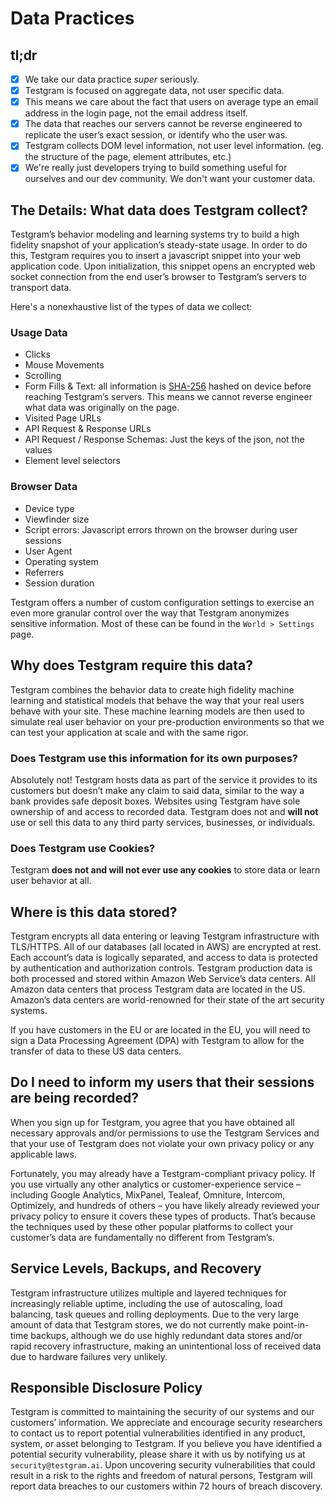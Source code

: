 # Data Practices

## tl;dr
- [x] We take our data practice *super* seriously.
- [x] Testgram is focused on aggregate data, not user specific data. 
- [x] This means we care about the fact that users on average type an email address in the login page, not the email address itself.
- [x] The data that reaches our servers cannot be reverse engineered to replicate the user’s exact session, or identify who the user was.
- [x] Testgram collects DOM level information, not user level information. (eg. the structure of the page, element attributes, etc.)
- [x] We're really just developers trying to build something useful for ourselves and our dev community. We don't want your customer data.

## The Details: What data does Testgram collect?

Testgram’s behavior modeling and learning systems try to build a high fidelity snapshot of your application’s steady-state usage. 
In order to do this, Testgram requires you to insert a javascript snippet into your web application code. 
Upon initialization, this snippet opens an encrypted web socket connection from the end user’s browser to Testgram’s servers to transport data.

Here's a nonexhaustive list of the types of data we collect:

### Usage Data
* Clicks 
* Mouse Movements 
* Scrolling
* Form Fills & Text: all information is [SHA-256](https://en.wikipedia.org/wiki/SHA-2) hashed on device before reaching Testgram’s servers. 
  This means we cannot reverse engineer what data was originally on the page.
* Visited Page URLs
* API Request & Response URLs
* API Request / Response Schemas: Just the keys of the json, not the values
* Element level selectors

### Browser Data
* Device type
* Viewfinder size
* Script errors: Javascript errors thrown on the browser during user sessions
* User Agent
* Operating system
* Referrers
* Session duration


Testgram offers a number of custom configuration settings to exercise an even more granular control over the way that Testgram anonymizes sensitive information. 
Most of these can be found in the `World > Settings` page.

## Why does Testgram require this data?
Testgram combines the behavior data to create high fidelity machine learning and statistical models that behave the way that your real users behave with your site.
These machine learning models are then used to simulate real user behavior on your pre-production environments so that we can test your application at scale and with the same rigor.

### Does Testgram use this information for its own purposes?
Absolutely not! Testgram hosts data as part of the service it provides to its customers but doesn’t make any claim to said data, similar to the way a bank provides safe deposit boxes.
Websites using Testgram have sole ownership of and access to recorded data.
Testgram does not and **will not** use or sell this data to any third party services, businesses, or individuals.

### Does Testgram use Cookies?
Testgram **does not and will not ever use any cookies** to store data or learn user behavior at all.

## Where is this data stored?
Testgram encrypts all data entering or leaving Testgram infrastructure with TLS/HTTPS. 
All of our databases (all located in AWS) are encrypted at rest. 
Each account’s data is logically separated, and access to data is protected by authentication and authorization controls.
Testgram production data is both processed and stored within Amazon Web Service’s data centers. 
All Amazon data centers that process Testgram data are located in the US. 
Amazon’s data centers are world-renowned for their state of the art security systems. 

If you have customers in the EU or are located in the EU, you will need to sign a Data Processing Agreement (DPA) with Testgram to allow for the transfer of data to these US data centers.

## Do I need to inform my users that their sessions are being recorded?
When you sign up for Testgram, you agree that you have obtained all necessary approvals and/or permissions to use the Testgram Services and that your use of Testgram does not violate your own privacy policy or any applicable laws.

Fortunately, you may already have a Testgram-compliant privacy policy. 
If you use virtually any other analytics or customer-experience service – including Google Analytics, MixPanel, Tealeaf, Omniture, Intercom, Optimizely, and hundreds of others – you have likely already reviewed your privacy policy to ensure it covers these types of products. 
That’s because the techniques used by these other popular platforms to collect your customer’s data are fundamentally no different from Testgram’s.

## Service Levels, Backups, and Recovery
Testgram infrastructure utilizes multiple and layered techniques for increasingly reliable uptime, including the use of autoscaling, load balancing, task queues and rolling deployments. 
Due to the very large amount of data that Testgram stores, we do not currently make point-in-time backups, although we do use highly redundant data stores and/or rapid recovery infrastructure, making an unintentional loss of received data due to hardware failures very unlikely.

## Responsible Disclosure Policy
Testgram is committed to maintaining the security of our systems and our customers’ information.
We appreciate and encourage security researchers to contact us to report potential vulnerabilities identified in any product, system, or asset belonging to Testgram.
If you believe you have identified a potential security vulnerability, please share it with us by notifying us at `security@testgram.ai`.
Upon uncovering security vulnerabilities that could result in a risk to the rights and freedom of natural persons, Testgram will report data breaches to our customers within 72 hours of breach discovery.
